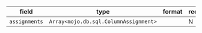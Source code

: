 | field | type | format | required | default | description |
|---|---|---|---|---|---|
| `assignments` | `Array<mojo.db.sql.ColumnAssignment>` |  | N |  |

